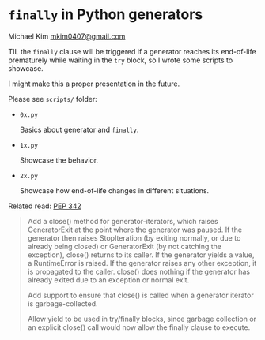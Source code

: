 # `finally` in Python generators

Michael Kim <mkim0407@gmail.com>

TIL the `finally` clause will be triggered if a generator reaches
its end-of-life prematurely while waiting in the `try` block,
so I wrote some scripts to showcase.

I might make this a proper presentation in the future.

Please see `scripts/` folder:

* `0x.py`

    Basics about generator and `finally`.

* `1x.py`

    Showcase the behavior.

* `2x.py`

    Showcase how end-of-life changes in different situations.

Related read: [PEP 342](https://www.python.org/dev/peps/pep-0342/#specification-summary)

> Add a close() method for generator-iterators,
> which raises GeneratorExit at the point where the generator was paused.
> If the generator then raises StopIteration (by exiting normally, or due to already being closed)
> or GeneratorExit (by not catching the exception),
> close() returns to its caller.
> If the generator yields a value, a RuntimeError is raised.
> If the generator raises any other exception, it is propagated to the caller.
> close() does nothing if the generator has already exited due to an exception or normal exit.
>
> Add support to ensure that close() is called when a generator iterator is garbage-collected.
>
> Allow yield to be used in try/finally blocks,
> since garbage collection or an explicit close() call would now allow the finally clause to execute.
